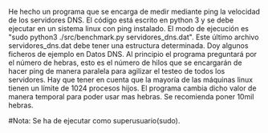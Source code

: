 He hecho un programa que se encarga de medir mediante ping la velocidad de los servidores DNS. El código está escrito en python 3 y se debe ejecutar en un sistema linux con ping instalado. El modo de ejecución es "sudo python3 ./src/benchmark.py servidores_dns.dat".
Este último archivo servidores_dns.dat debe tener una estructura determinada. Doy algunos ficheros de ejemplo en Datos DNS. Al principio el programa preguntará por el número de hebras, esto es el número de hilos que se encargarán de hacer ping de manera paralela para agilizar el testeo de todos los servidores. Hay que tener en cuenta que la mayoría de las máquinas linux tienen un límite de 1024 procesos hijos. El programa cambia dicho valor de manera temporal para poder usar mas hebras. Se recomienda poner 10mil hebras.

#Nota: Se ha de ejecutar como superusuario(sudo).
